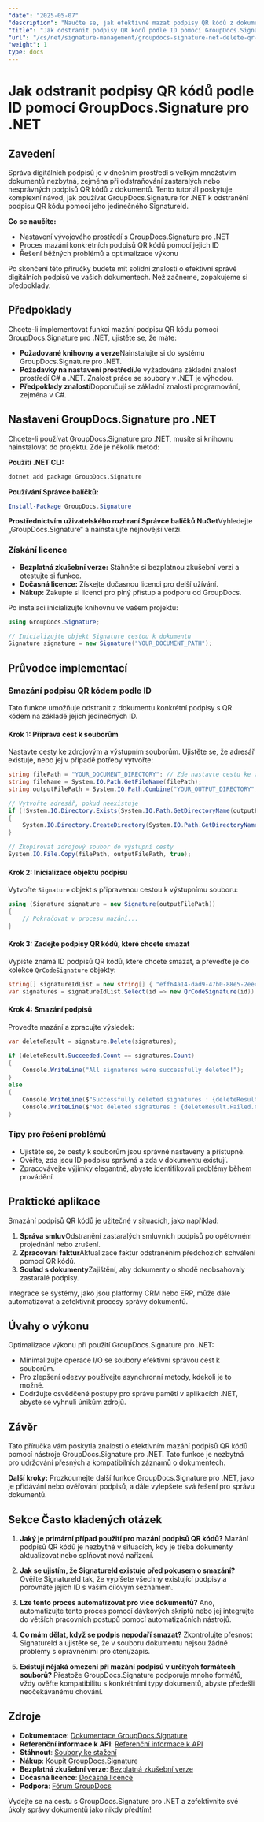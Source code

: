 ```yaml
---
"date": "2025-05-07"
"description": "Naučte se, jak efektivně mazat podpisy QR kódů z dokumentů pomocí GroupDocs.Signature pro .NET. Postupujte podle našeho podrobného návodu pro bezproblémovou správu podpisů."
"title": "Jak odstranit podpisy QR kódů podle ID pomocí GroupDocs.Signature pro .NET"
"url": "/cs/net/signature-management/groupdocs-signature-net-delete-qr-code-signatures/"
"weight": 1
type: docs
---
```

# Jak odstranit podpisy QR kódů podle ID pomocí GroupDocs.Signature pro .NET

## Zavedení

Správa digitálních podpisů je v dnešním prostředí s velkým množstvím dokumentů nezbytná, zejména při odstraňování zastaralých nebo nesprávných podpisů QR kódů z dokumentů. Tento tutoriál poskytuje komplexní návod, jak používat GroupDocs.Signature for .NET k odstranění podpisu QR kódu pomocí jeho jedinečného SignatureId.

**Co se naučíte:**
- Nastavení vývojového prostředí s GroupDocs.Signature pro .NET
- Proces mazání konkrétních podpisů QR kódů pomocí jejich ID
- Řešení běžných problémů a optimalizace výkonu

Po skončení této příručky budete mít solidní znalosti o efektivní správě digitálních podpisů ve vašich dokumentech. Než začneme, zopakujeme si předpoklady.

## Předpoklady

Chcete-li implementovat funkci mazání podpisu QR kódu pomocí GroupDocs.Signature pro .NET, ujistěte se, že máte:
- **Požadované knihovny a verze**Nainstalujte si do systému GroupDocs.Signature pro .NET.
- **Požadavky na nastavení prostředí**Je vyžadována základní znalost prostředí C# a .NET. Znalost práce se soubory v .NET je výhodou.
- **Předpoklady znalostí**Doporučují se základní znalosti programování, zejména v C#.

## Nastavení GroupDocs.Signature pro .NET

Chcete-li používat GroupDocs.Signature pro .NET, musíte si knihovnu nainstalovat do projektu. Zde je několik metod:

**Použití .NET CLI:**
```bash
dotnet add package GroupDocs.Signature
```

**Používání Správce balíčků:**
```powershell
Install-Package GroupDocs.Signature
```

**Prostřednictvím uživatelského rozhraní Správce balíčků NuGet**Vyhledejte „GroupDocs.Signature“ a nainstalujte nejnovější verzi.

### Získání licence
- **Bezplatná zkušební verze:** Stáhněte si bezplatnou zkušební verzi a otestujte si funkce.
- **Dočasná licence:** Získejte dočasnou licenci pro delší užívání.
- **Nákup:** Zakupte si licenci pro plný přístup a podporu od GroupDocs.

Po instalaci inicializujte knihovnu ve vašem projektu:
```csharp
using GroupDocs.Signature;

// Inicializujte objekt Signature cestou k dokumentu
Signature signature = new Signature("YOUR_DOCUMENT_PATH");
```

## Průvodce implementací

### Smazání podpisu QR kódem podle ID

Tato funkce umožňuje odstranit z dokumentu konkrétní podpisy s QR kódem na základě jejich jedinečných ID.

#### Krok 1: Příprava cest k souborům
Nastavte cesty ke zdrojovým a výstupním souborům. Ujistěte se, že adresář existuje, nebo jej v případě potřeby vytvořte:
```csharp
string filePath = "YOUR_DOCUMENT_DIRECTORY"; // Zde nastavte cestu ke zdrojovému souboru
string fileName = System.IO.Path.GetFileName(filePath);
string outputFilePath = System.IO.Path.Combine("YOUR_OUTPUT_DIRECTORY", "DeleteQRCodeById", fileName);

// Vytvořte adresář, pokud neexistuje
if (!System.IO.Directory.Exists(System.IO.Path.GetDirectoryName(outputFilePath)))
{
    System.IO.Directory.CreateDirectory(System.IO.Path.GetDirectoryName(outputFilePath));
}

// Zkopírovat zdrojový soubor do výstupní cesty
System.IO.File.Copy(filePath, outputFilePath, true);
```

#### Krok 2: Inicializace objektu podpisu
Vytvořte `Signature` objekt s připravenou cestou k výstupnímu souboru:
```csharp
using (Signature signature = new Signature(outputFilePath))
{
    // Pokračovat v procesu mazání...
}
```

#### Krok 3: Zadejte podpisy QR kódů, které chcete smazat
Vypište známá ID podpisů QR kódů, které chcete smazat, a převeďte je do kolekce `QrCodeSignature` objekty:
```csharp
string[] signatureIdList = new string[] { "eff64a14-dad9-47b0-88e5-2ee4e3604e71" };
var signatures = signatureIdList.Select(id => new QrCodeSignature(id)).ToList();
```

#### Krok 4: Smazání podpisů
Proveďte mazání a zpracujte výsledek:
```csharp
var deleteResult = signature.Delete(signatures);

if (deleteResult.Succeeded.Count == signatures.Count)
{
    Console.WriteLine("All signatures were successfully deleted!");
}
else
{
    Console.WriteLine($"Successfully deleted signatures : {deleteResult.Succeeded.Count}");
    Console.WriteLine($"Not deleted signatures : {deleteResult.Failed.Count}");
}
```

### Tipy pro řešení problémů
- Ujistěte se, že cesty k souborům jsou správně nastaveny a přístupné.
- Ověřte, zda jsou ID podpisu správná a zda v dokumentu existují.
- Zpracovávejte výjimky elegantně, abyste identifikovali problémy během provádění.

## Praktické aplikace

Smazání podpisů QR kódů je užitečné v situacích, jako například:
1. **Správa smluv**Odstranění zastaralých smluvních podpisů po opětovném projednání nebo zrušení.
2. **Zpracování faktur**Aktualizace faktur odstraněním předchozích schválení pomocí QR kódů.
3. **Soulad s dokumenty**Zajištění, aby dokumenty o shodě neobsahovaly zastaralé podpisy.

Integrace se systémy, jako jsou platformy CRM nebo ERP, může dále automatizovat a zefektivnit procesy správy dokumentů.

## Úvahy o výkonu
Optimalizace výkonu při použití GroupDocs.Signature pro .NET:
- Minimalizujte operace I/O se soubory efektivní správou cest k souborům.
- Pro zlepšení odezvy používejte asynchronní metody, kdekoli je to možné.
- Dodržujte osvědčené postupy pro správu paměti v aplikacích .NET, abyste se vyhnuli únikům zdrojů.

## Závěr
Tato příručka vám poskytla znalosti o efektivním mazání podpisů QR kódů pomocí nástroje GroupDocs.Signature pro .NET. Tato funkce je nezbytná pro udržování přesných a kompatibilních záznamů o dokumentech.

**Další kroky:**
Prozkoumejte další funkce GroupDocs.Signature pro .NET, jako je přidávání nebo ověřování podpisů, a dále vylepšete svá řešení pro správu dokumentů.

## Sekce Často kladených otázek

1. **Jaký je primární případ použití pro mazání podpisů QR kódů?**
   Mazání podpisů QR kódů je nezbytné v situacích, kdy je třeba dokumenty aktualizovat nebo splňovat nová nařízení.

2. **Jak se ujistím, že SignatureId existuje před pokusem o smazání?**
   Ověřte SignatureId tak, že vypíšete všechny existující podpisy a porovnáte jejich ID s vaším cílovým seznamem.

3. **Lze tento proces automatizovat pro více dokumentů?**
   Ano, automatizujte tento proces pomocí dávkových skriptů nebo jej integrujte do větších pracovních postupů pomocí automatizačních nástrojů.

4. **Co mám dělat, když se podpis nepodaří smazat?**
   Zkontrolujte přesnost SignatureId a ujistěte se, že v souboru dokumentu nejsou žádné problémy s oprávněními pro čtení/zápis.

5. **Existují nějaká omezení při mazání podpisů v určitých formátech souborů?**
   Přestože GroupDocs.Signature podporuje mnoho formátů, vždy ověřte kompatibilitu s konkrétními typy dokumentů, abyste předešli neočekávanému chování.

## Zdroje
- **Dokumentace**: [Dokumentace GroupDocs.Signature](https://docs.groupdocs.com/signature/net/)
- **Referenční informace k API**: [Referenční informace k API](https://reference.groupdocs.com/signature/net/)
- **Stáhnout**: [Soubory ke stažení](https://releases.groupdocs.com/signature/net/)
- **Nákup**: [Koupit GroupDocs.Signature](https://purchase.groupdocs.com/buy)
- **Bezplatná zkušební verze**: [Bezplatná zkušební verze](https://releases.groupdocs.com/signature/net/)
- **Dočasná licence**: [Dočasná licence](https://purchase.groupdocs.com/temporary-license/)
- **Podpora**: [Fórum GroupDocs](https://forum.groupdocs.com/c/signature/)

Vydejte se na cestu s GroupDocs.Signature pro .NET a zefektivnite své úkoly správy dokumentů jako nikdy předtím!